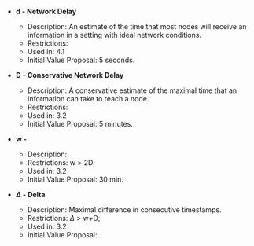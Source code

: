 

- **d - Network Delay**
	- Description: An estimate of the time that most nodes will receive an information in a setting with ideal network conditions.
	- Restrictions:
	- Used in: 4.1
	- Initial Value Proposal: 5 seconds.
	
- **D - Conservative Network Delay**
	- Description: A conservative estimate of the maximal time that an information can take to reach a node.
	- Restrictions:
	- Used in: 3.2
	- Initial Value Proposal: 5 minutes.

- **w -**
	- Description:
	- Restrictions: w > 2D;
	- Used in: 3.2
	- Initial Value Proposal: 30 min. 
	
- **$\Delta$ - Delta**
	- Description: Maximal difference in consecutive timestamps.
	- Restrictions: $\Delta$ > w+D;
	- Used in: 3.2
	- Initial Value Proposal: .
<!--stackedit_data:
eyJoaXN0b3J5IjpbLTQyMTI4Mjc3OCw5OTU1NTYwMTddfQ==
-->